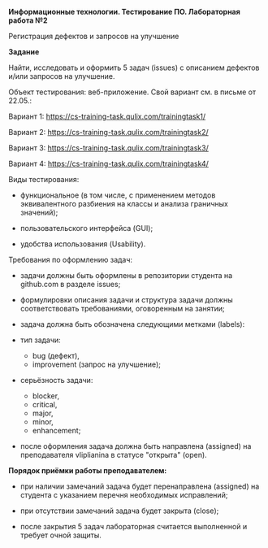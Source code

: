 **Информационные технологии. Тестирование ПО. Лабораторная работа №2**

Регистрация дефектов и запросов на улучшение 

**Задание**

Найти, исследовать и оформить 5 задач (issues) с описанием дефектов и/или запросов на улучшение. 

Объект тестирования: веб-приложение. Свой вариант см. в письме от 22.05.:

Вариант 1: https://cs-training-task.qulix.com/trainingtask1/

Вариант 2: https://cs-training-task.qulix.com/trainingtask2/

Вариант 3: https://cs-training-task.qulix.com/trainingtask3/

Вариант 4: https://cs-training-task.qulix.com/trainingtask4/

Виды тестирования: 

- функциональное (в том числе, с применением методов эквивалентного разбиения на классы и анализа граничных значений);

- пользовательского интерфейса (GUI);

- удобства использования (Usability).

Требования по оформлению задач:

- задачи должны быть оформлены в репозитории студента на github.com в разделе issues;

- формулировки описания задачи и структура задачи должны соответствовать требованиями, оговоренным на занятии;

- задача должна быть обозначена следующими метками (labels):

 -  тип задачи:

	- bug (дефект),
	- improvement (запрос на улучшение);

 - серьёзность задачи: 

	- blocker,
	- critical,
	- major,
	- minor,
	- enhancement;  
	
- после оформления задача должна быть направлена (assigned) на преподавателя vliplianina в статусе "открыта" (open).


**Порядок приёмки работы преподавателем:**

- при наличии замечаний задача будет перенаправлена (assigned) на студента с указанием перечня необходимых исправлений;

- при отсутствии замечаний задача будет закрыта (close);

- после закрытия 5 задач лабораторная считается выполненной и требует очной защиты.
